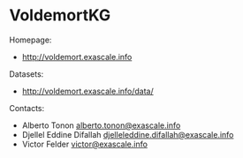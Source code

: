 VoldemortKG
===

Homepage:
* http://voldemort.exascale.info

Datasets:
* http://voldemort.exascale.info/data/

Contacts:
* Alberto Tonon <alberto.tonon@exascale.info>
* Djellel Eddine Difallah <djelleleddine.difallah@exascale.info>
* Victor Felder <victor@exascale.info>
